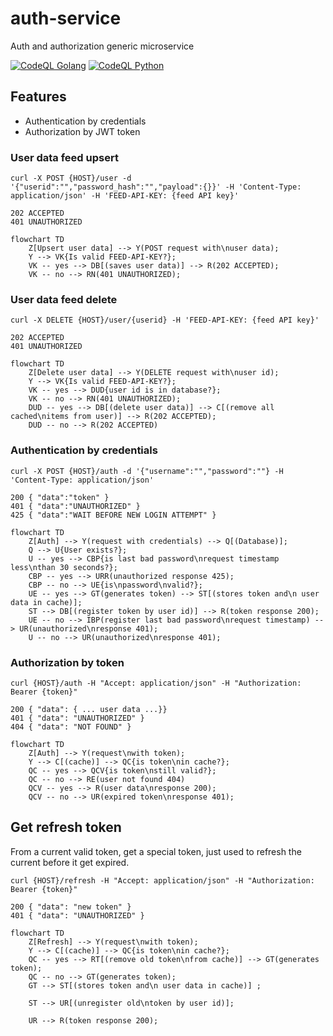 # auth-service
Auth and authorization generic microservice

[![CodeQL Golang](https://github.com/guionardo/auth-service/actions/workflows/codeql-analysis-golang.yml/badge.svg)](https://github.com/guionardo/auth-service/actions/workflows/codeql-analysis-golang.yml)
[![CodeQL Python](https://github.com/guionardo/auth-service/actions/workflows/codeql-analysis-python.yml/badge.svg)](https://github.com/guionardo/auth-service/actions/workflows/codeql-analysis-python.yml)

## Features

* Authentication by credentials
* Authorization by JWT token

### User data feed upsert

```curl
curl -X POST {HOST}/user -d '{"userid":"","password_hash":"","payload":{}}' -H 'Content-Type: application/json' -H 'FEED-API-KEY: {feed API key}'

202 ACCEPTED
401 UNAUTHORIZED
```

```mermaid
flowchart TD
    Z[Upsert user data] --> Y(POST request with\nuser data);
    Y --> VK{Is valid FEED-API-KEY?};
    VK -- yes --> DB[(saves user data)] --> R(202 ACCEPTED);
    VK -- no --> RN(401 UNAUTHORIZED);

```

### User data feed delete

```curl
curl -X DELETE {HOST}/user/{userid} -H 'FEED-API-KEY: {feed API key}'

202 ACCEPTED
401 UNAUTHORIZED
```

```mermaid
flowchart TD
    Z[Delete user data] --> Y(DELETE request with\nuser id);
    Y --> VK{Is valid FEED-API-KEY?};
    VK -- yes --> DUD{user id is in database?};
    VK -- no --> RN(401 UNAUTHORIZED);
    DUD -- yes --> DB[(delete user data)] --> C[(remove all cached\nitems from user)] --> R(202 ACCEPTED);
    DUD -- no --> R(202 ACCEPTED)
```

### Authentication by credentials

```curl
curl -X POST {HOST}/auth -d '{"username":"","password":""} -H 'Content-Type: application/json'

200 { "data":"token" }
401 { "data":"UNAUTHORIZED" }
425 { "data":"WAIT BEFORE NEW LOGIN ATTEMPT" }
```

```mermaid
flowchart TD
    Z[Auth] --> Y(request with credentials) --> Q[(Database)];
    Q --> U{User exists?};
    U -- yes --> CBP{is last bad password\nrequest timestamp less\nthan 30 seconds?};
    CBP -- yes --> URR(unauthorized response 425);
    CBP -- no --> UE{is\npassword\nvalid?};
    UE -- yes --> GT(generates token) --> ST[(stores token and\n user data in cache)];
    ST --> DB[(register token by user id)] --> R(token response 200);
    UE -- no --> IBP(register last bad password\nrequest timestamp) --> UR(unauthorized\nresponse 401);
    U -- no --> UR(unauthorized\nresponse 401);    
```

### Authorization by token

```curl
curl {HOST}/auth -H "Accept: application/json" -H "Authorization: Bearer {token}"

200 { "data": { ... user data ...}}
401 { "data": "UNAUTHORIZED" }
404 { "data": "NOT FOUND" }
```

```mermaid
flowchart TD
    Z[Auth] --> Y(request\nwith token);
    Y --> C[(cache)] --> QC{is token\nin cache?};
    QC -- yes --> QCV{is token\nstill valid?};
    QC -- no --> RE(user not found 404)
    QCV -- yes --> R(user data\nresponse 200);
    QCV -- no --> UR(expired token\nresponse 401);
```

## Get refresh token

From a current valid token, get a special token, just used to refresh the current before it get expired.

```curl
curl {HOST}/refresh -H "Accept: application/json" -H "Authorization: Bearer {token}"

200 { "data": "new token" }
401 { "data": "UNAUTHORIZED" }
```

```mermaid
flowchart TD
    Z[Refresh] --> Y(request\nwith token);
    Y --> C[(cache)] --> QC{is token\nin cache?};
    QC -- yes --> RT[(remove old token\nfrom cache)] --> GT(generates token);
    QC -- no --> GT(generates token);
    GT --> ST[(stores token and\n user data in cache)] ;

    ST --> UR[(unregister old\ntoken by user id)];
    
    UR --> R(token response 200);
```
